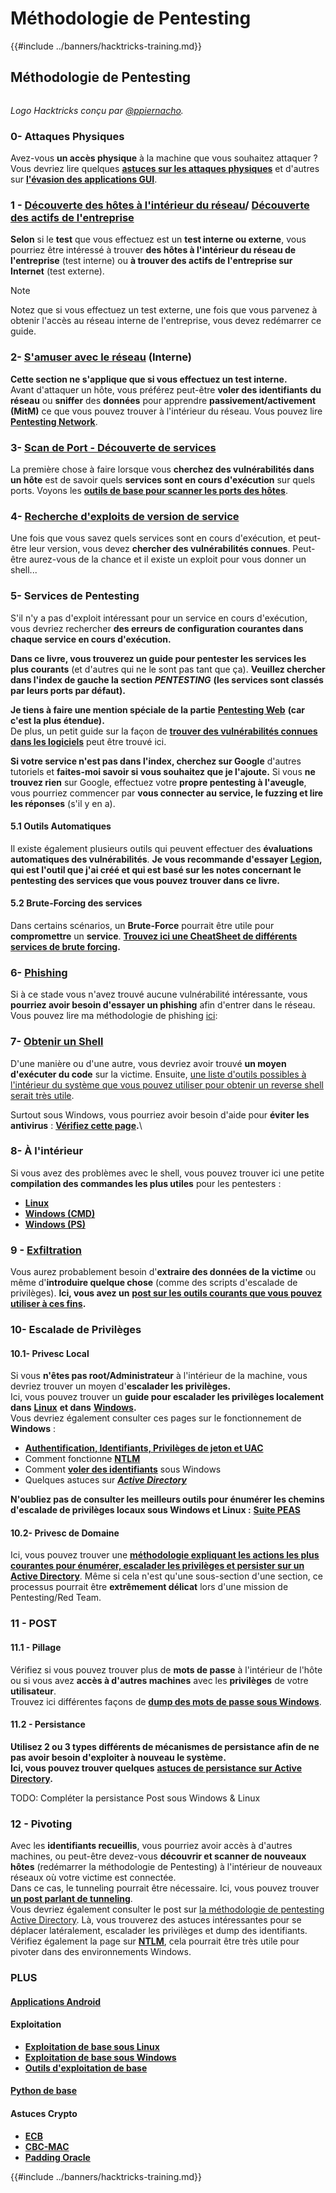 # Méthodologie de Pentesting

{{#include ../banners/hacktricks-training.md}}

## Méthodologie de Pentesting

<figure><img src="../images/HACKTRICKS-logo.svg" alt=""><figcaption></figcaption></figure>

_Logo Hacktricks conçu par_ [_@ppiernacho_](https://www.instagram.com/ppieranacho/)_._

### 0- Attaques Physiques

Avez-vous **un accès physique** à la machine que vous souhaitez attaquer ? Vous devriez lire quelques [**astuces sur les attaques physiques**](../hardware-physical-access/physical-attacks.md) et d'autres sur [**l'évasion des applications GUI**](../hardware-physical-access/escaping-from-gui-applications.md).

### 1 - [Découverte des hôtes à l'intérieur du réseau](pentesting-network/index.html#discovering-hosts)/ [Découverte des actifs de l'entreprise](external-recon-methodology/index.html)

**Selon** si le **test** que vous effectuez est un **test interne ou externe**, vous pourriez être intéressé à trouver **des hôtes à l'intérieur du réseau de l'entreprise** (test interne) ou **à trouver des actifs de l'entreprise sur Internet** (test externe).

> [!NOTE]
> Notez que si vous effectuez un test externe, une fois que vous parvenez à obtenir l'accès au réseau interne de l'entreprise, vous devez redémarrer ce guide.

### **2-** [**S'amuser avec le réseau**](pentesting-network/index.html) **(Interne)**

**Cette section ne s'applique que si vous effectuez un test interne.**\
Avant d'attaquer un hôte, vous préférez peut-être **voler des identifiants** **du réseau** ou **sniffer** des **données** pour apprendre **passivement/activement (MitM)** ce que vous pouvez trouver à l'intérieur du réseau. Vous pouvez lire [**Pentesting Network**](pentesting-network/index.html#sniffing).

### 3- [Scan de Port - Découverte de services](pentesting-network/index.html#scanning-hosts)

La première chose à faire lorsque vous **cherchez des vulnérabilités dans un hôte** est de savoir quels **services sont en cours d'exécution** sur quels ports. Voyons les [**outils de base pour scanner les ports des hôtes**](pentesting-network/index.html#scanning-hosts).

### **4-** [Recherche d'exploits de version de service](../generic-hacking/search-exploits.md)

Une fois que vous savez quels services sont en cours d'exécution, et peut-être leur version, vous devez **chercher des vulnérabilités connues**. Peut-être aurez-vous de la chance et il existe un exploit pour vous donner un shell...

### **5-** Services de Pentesting

S'il n'y a pas d'exploit intéressant pour un service en cours d'exécution, vous devriez rechercher **des erreurs de configuration courantes dans chaque service en cours d'exécution.**

**Dans ce livre, vous trouverez un guide pour pentester les services les plus courants** (et d'autres qui ne le sont pas tant que ça). **Veuillez chercher dans l'index de gauche la section** _**PENTESTING**_ **(les services sont classés par leurs ports par défaut).**

**Je tiens à faire une mention spéciale de la partie** [**Pentesting Web**](../network-services-pentesting/pentesting-web/index.html) **(car c'est la plus étendue).**\
De plus, un petit guide sur la façon de [**trouver des vulnérabilités connues dans les logiciels**](../generic-hacking/search-exploits.md) peut être trouvé ici.

**Si votre service n'est pas dans l'index, cherchez sur Google** d'autres tutoriels et **faites-moi savoir si vous souhaitez que je l'ajoute.** Si vous **ne trouvez rien** sur Google, effectuez votre **propre pentesting à l'aveugle**, vous pourriez commencer par **vous connecter au service, le fuzzing et lire les réponses** (s'il y en a).

#### 5.1 Outils Automatiques

Il existe également plusieurs outils qui peuvent effectuer des **évaluations automatiques des vulnérabilités**. **Je vous recommande d'essayer** [**Legion**](https://github.com/carlospolop/legion)**, qui est l'outil que j'ai créé et qui est basé sur les notes concernant le pentesting des services que vous pouvez trouver dans ce livre.**

#### **5.2 Brute-Forcing des services**

Dans certains scénarios, un **Brute-Force** pourrait être utile pour **compromettre** un **service**. [**Trouvez ici une CheatSheet de différents services de brute forcing**](../generic-hacking/brute-force.md)**.**

### 6- [Phishing](phishing-methodology/index.html)

Si à ce stade vous n'avez trouvé aucune vulnérabilité intéressante, vous **pourriez avoir besoin d'essayer un phishing** afin d'entrer dans le réseau. Vous pouvez lire ma méthodologie de phishing [ici](phishing-methodology/index.html):

### **7-** [**Obtenir un Shell**](../generic-hacking/reverse-shells/index.html)

D'une manière ou d'une autre, vous devriez avoir trouvé **un moyen d'exécuter du code** sur la victime. Ensuite, [une liste d'outils possibles à l'intérieur du système que vous pouvez utiliser pour obtenir un reverse shell serait très utile](../generic-hacking/reverse-shells/index.html).

Surtout sous Windows, vous pourriez avoir besoin d'aide pour **éviter les antivirus** : [**Vérifiez cette page**](../windows-hardening/av-bypass.md)**.**\\

### 8- À l'intérieur

Si vous avez des problèmes avec le shell, vous pouvez trouver ici une petite **compilation des commandes les plus utiles** pour les pentesters :

- [**Linux**](../linux-hardening/useful-linux-commands.md)
- [**Windows (CMD)**](../windows-hardening/basic-cmd-for-pentesters.md)
- [**Windows (PS)**](../windows-hardening/basic-powershell-for-pentesters/index.html)

### **9 -** [**Exfiltration**](../generic-hacking/exfiltration.md)

Vous aurez probablement besoin d'**extraire des données de la victime** ou même d'**introduire quelque chose** (comme des scripts d'escalade de privilèges). **Ici, vous avez un** [**post sur les outils courants que vous pouvez utiliser à ces fins**](../generic-hacking/exfiltration.md)**.**

### **10- Escalade de Privilèges**

#### **10.1- Privesc Local**

Si vous **n'êtes pas root/Administrateur** à l'intérieur de la machine, vous devriez trouver un moyen d'**escalader les privilèges.**\
Ici, vous pouvez trouver un **guide pour escalader les privilèges localement dans** [**Linux**](../linux-hardening/privilege-escalation/index.html) **et dans** [**Windows**](../windows-hardening/windows-local-privilege-escalation/index.html)**.**\
Vous devriez également consulter ces pages sur le fonctionnement de **Windows** :

- [**Authentification, Identifiants, Privilèges de jeton et UAC**](../windows-hardening/authentication-credentials-uac-and-efs/index.html)
- Comment fonctionne [**NTLM**](../windows-hardening/ntlm/index.html)
- Comment [**voler des identifiants**](https://github.com/carlospolop/hacktricks/blob/master/generic-methodologies-and-resources/broken-reference/README.md) sous Windows
- Quelques astuces sur [_**Active Directory**_](../windows-hardening/active-directory-methodology/index.html)

**N'oubliez pas de consulter les meilleurs outils pour énumérer les chemins d'escalade de privilèges locaux sous Windows et Linux :** [**Suite PEAS**](https://github.com/carlospolop/privilege-escalation-awesome-scripts-suite)

#### **10.2- Privesc de Domaine**

Ici, vous pouvez trouver une [**méthodologie expliquant les actions les plus courantes pour énumérer, escalader les privilèges et persister sur un Active Directory**](../windows-hardening/active-directory-methodology/index.html). Même si cela n'est qu'une sous-section d'une section, ce processus pourrait être **extrêmement délicat** lors d'une mission de Pentesting/Red Team.

### 11 - POST

#### **11**.1 - Pillage

Vérifiez si vous pouvez trouver plus de **mots de passe** à l'intérieur de l'hôte ou si vous avez **accès à d'autres machines** avec les **privilèges** de votre **utilisateur**.\
Trouvez ici différentes façons de [**dump des mots de passe sous Windows**](https://github.com/carlospolop/hacktricks/blob/master/generic-methodologies-and-resources/broken-reference/README.md).

#### 11.2 - Persistance

**Utilisez 2 ou 3 types différents de mécanismes de persistance afin de ne pas avoir besoin d'exploiter à nouveau le système.**\
**Ici, vous pouvez trouver quelques** [**astuces de persistance sur Active Directory**](../windows-hardening/active-directory-methodology/index.html#persistence)**.**

TODO: Compléter la persistance Post sous Windows & Linux

### 12 - Pivoting

Avec les **identifiants recueillis**, vous pourriez avoir accès à d'autres machines, ou peut-être devez-vous **découvrir et scanner de nouveaux hôtes** (redémarrer la méthodologie de Pentesting) à l'intérieur de nouveaux réseaux où votre victime est connectée.\
Dans ce cas, le tunneling pourrait être nécessaire. Ici, vous pouvez trouver [**un post parlant de tunneling**](../generic-hacking/tunneling-and-port-forwarding.md).\
Vous devriez également consulter le post sur [la méthodologie de pentesting Active Directory](../windows-hardening/active-directory-methodology/index.html). Là, vous trouverez des astuces intéressantes pour se déplacer latéralement, escalader les privilèges et dump des identifiants.\
Vérifiez également la page sur [**NTLM**](../windows-hardening/ntlm/index.html), cela pourrait être très utile pour pivoter dans des environnements Windows.

### PLUS

#### [Applications Android](../mobile-pentesting/android-app-pentesting/index.html)

#### **Exploitation**

- [**Exploitation de base sous Linux**](broken-reference/index.html)
- [**Exploitation de base sous Windows**](../binary-exploitation/windows-exploiting-basic-guide-oscp-lvl.md)
- [**Outils d'exploitation de base**](../binary-exploitation/basic-stack-binary-exploitation-methodology/tools/index.html)

#### [**Python de base**](python/index.html)

#### **Astuces Crypto**

- [**ECB**](../crypto-and-stego/electronic-code-book-ecb.md)
- [**CBC-MAC**](../crypto-and-stego/cipher-block-chaining-cbc-mac-priv.md)
- [**Padding Oracle**](../crypto-and-stego/padding-oracle-priv.md)

{{#include ../banners/hacktricks-training.md}}
